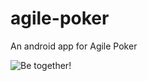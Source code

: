 # agile-poker

An android app for Agile Poker


![Be together!](http://www.imonline.gr/assets/pages/c350e-android.png)

